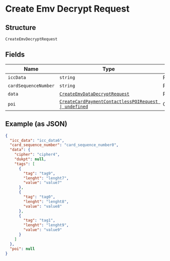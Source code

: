 
# Create Emv Decrypt Request

## Structure

`CreateEmvDecryptRequest`

## Fields

| Name | Type | Tags | Description |
|  --- | --- | --- | --- |
| `iccData` | `string` | Required | - |
| `cardSequenceNumber` | `string` | Required | - |
| `data` | [`CreateEmvDataDecryptRequest`](../../doc/models/create-emv-data-decrypt-request.md) | Required | - |
| `poi` | [`CreateCardPaymentContactlessPOIRequest \| undefined`](../../doc/models/create-card-payment-contactless-poi-request.md) | Optional | - |

## Example (as JSON)

```json
{
  "icc_data": "icc_data6",
  "card_sequence_number": "card_sequence_number0",
  "data": {
    "cipher": "cipher4",
    "dukpt": null,
    "tags": [
      {
        "tag": "tag9",
        "lenght": "lenght7",
        "value": "value7"
      },
      {
        "tag": "tag0",
        "lenght": "lenght8",
        "value": "value8"
      },
      {
        "tag": "tag1",
        "lenght": "lenght9",
        "value": "value9"
      }
    ]
  },
  "poi": null
}
```

